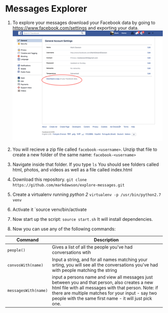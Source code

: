 # Messages Explorer

1. To explore your messages download your Facebook data by going to https://www.facebook.com/settings and exporting your data.
![Download Facebook Data](/facebookdata.png)

2. You will recieve a zip file called `facebook-<username>`.
Unzip that file to create a new folder of the same name: `facebook-<username>`

3. Navigate inside that folder.
If you type `ls`
You should see folders called html, photos, and videos as well as a file called index.html

4. Download this repository.
`git clone https://github.com/markdawson/explore-messages.git`

5. Create a virtualenv running *python 2*
`virtualenv -p /usr/bin/python2.7 venv`

6. Activate it
`source venv/bin/activate

7. Now start up the script:
`source start.sh`
It will install dependencies.

8. Now you can use any of the following commands:

|Command             |Description   |
|--------------------|--------------|
|`people()`          |Gives a list of all the people you've had conversations wtih
|`convosWith(name)`  |Input a string, and for all names matching your srting, you will see all the conversations you've had with people matching the string
|`messagesWith(name)`|input a persons name and view all messages just between you and that person, also creates a new html file with all messages with that person. Note: if there are multiple matches for your input - say two people with the same first name - it will just pick one.
